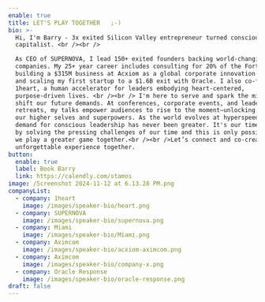 ```yaml
---
enable: true
title: LET'S PLAY TOGETHER   ;-)
bio: >-
  Hi, I'm Barry - 3x exited Silicon Valley entrepreneur turned conscious
  capitalist. <br /><br />

  As CEO of SUPERNOVA, I lead 150+ exited founders backing world-changing
  companies. My 25+ year career includes consulting for 20% of the Fortune 500,
  building a $315M business at Acxiom as a global corporate innovation leader,
  and scaling my first startup to a $1.6B exit with Oracle. I also co-founded
  1heart, a human accelerator for leaders embodying heart-centered,
  purpose-driven lives. <br /><br /> I'm here to serve and spark the mindset
  shift our future demands. At conferences, corporate events, and leadership
  retreats, my talks empower audiences to rise to the moment—unlocking access to
  our higher selves and superpowers. As the world evolves at hyperspeed, the
  demand for conscious leadership has never been greater. It's our time to shine
  by solving the pressing challenges of our time and this is only possible when
  we play a greater game together.<br /><br />Let’s connect and co-create an
  unforgettable experience together. 
button:
  enable: true
  label: Book Barry
  link: https://calendly.com/stamos
image: /Screenshot 2024-11-12 at 6.13.28 PM.png
companyList:
  - company: 1heart
    image: /images/speaker-bio/heart.png
  - company: SUPERNOVA
    image: /images/speaker-bio/supernova.png
  - company: Miami
    image: /images/speaker-bio/Miami.png
  - company: Aximcom
    image: /images/speaker-bio/acxiom-aximcom.png
  - company: Aximcom
    image: /images/speaker-bio/company-x.png
  - company: Oracle Response
    image: /images/speaker-bio/oracle-response.png
draft: false
---
```

